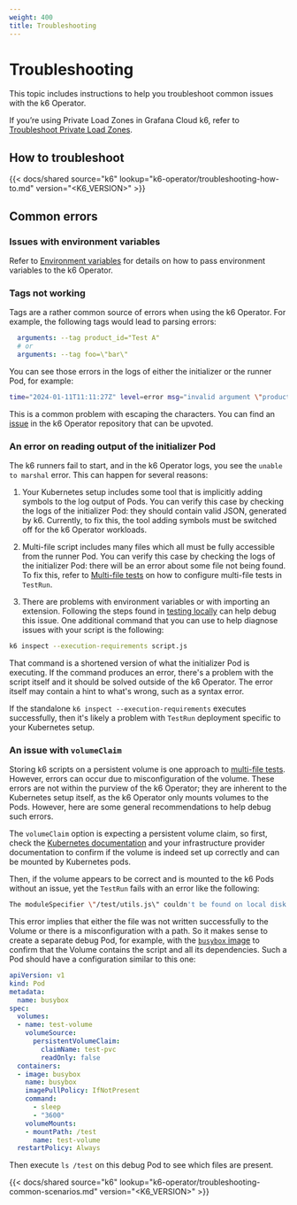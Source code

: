 ```yaml
---
weight: 400
title: Troubleshooting
---
```


# Troubleshooting

This topic includes instructions to help you troubleshoot common issues with the k6 Operator.

If you’re using Private Load Zones in Grafana Cloud k6, refer to [Troubleshoot Private Load Zones](https://grafana.com/docs/grafana-cloud/testing/k6/author-run/private-load-zone/troubleshoot/).

## How to troubleshoot

{{< docs/shared source="k6" lookup="k6-operator/troubleshooting-how-to.md" version="<K6_VERSION>" >}}

## Common errors

### Issues with environment variables

Refer to [Environment variables](https://github.com/grafana/k6-operator/blob/main/docs/env-vars.md) for details on how to pass environment variables to the k6 Operator.

### Tags not working

Tags are a rather common source of errors when using the k6 Operator. For example, the following tags would lead to parsing errors:

```yaml
  arguments: --tag product_id="Test A"
  # or
  arguments: --tag foo=\"bar\"
```

You can see those errors in the logs of either the initializer or the runner Pod, for example:

```bash
time="2024-01-11T11:11:27Z" level=error msg="invalid argument \"product_id=\\\"Test\" for \"--tag\" flag: parse error on line 1, column 12: bare \" in non-quoted-field"
```

This is a common problem with escaping the characters. You can find an [issue](https://github.com/grafana/k6-operator/issues/211) in the k6 Operator repository that can be upvoted.

### An error on reading output of the initializer Pod

The k6 runners fail to start, and in the k6 Operator logs, you see the `unable to marshal` error. This can happen for several reasons:

1. Your Kubernetes setup includes some tool that is implicitly adding symbols to the log output of Pods. You can verify this case by checking the logs of the initializer Pod: they should contain valid JSON, generated by k6. Currently, to fix this, the tool adding symbols must be switched off for the k6 Operator workloads.

2. Multi-file script includes many files which all must be fully accessible from the runner Pod. You can verify this case by checking the logs of the initializer Pod: there will be an error about some file not being found. To fix this, refer to [Multi-file tests](https://grafana.com/docs/k6/latest/set-up/set-up-distributed-k6/usage/executing-k6-scripts-with-testrun-crd/#multi-file-tests) on how to configure multi-file tests in `TestRun`.

3. There are problems with environment variables or with importing an extension. Following the steps found in [testing locally](#test-your-script-locally) can help debug this issue. One additional command that you can use to help diagnose issues with your script is the following:

```bash
k6 inspect --execution-requirements script.js
```

That command is a shortened version of what the initializer Pod is executing. If the command produces an error, there's a problem with the script itself and it should be solved outside of the k6 Operator. The error itself may contain a hint to what's wrong, such as a syntax error.

If the standalone `k6 inspect --execution-requirements` executes successfully, then it's likely a problem with `TestRun` deployment specific to your Kubernetes setup.

### An issue with `volumeClaim`

Storing k6 scripts on a persistent volume is one approach to [multi-file tests](https://grafana.com/docs/k6/latest/set-up/set-up-distributed-k6/usage/executing-k6-scripts-with-testrun-crd/#multi-file-tests). However, errors can occur due to misconfiguration of the volume. These errors are not within the purview of the k6 Operator; they are inherent to the Kubernetes setup itself, as the k6 Operator only mounts volumes to the Pods. However, here are some general recommendations to help debug such errors.

The `volumeClaim` option is expecting a persistent volume claim, so first, check the [Kubernetes documentation](https://kubernetes.io/docs/concepts/storage/persistent-volumes/) and your infrastructure provider documentation to confirm if the volume is indeed set up correctly and can be mounted by Kubernetes pods.

Then, if the volume appears to be correct and is mounted to the k6 Pods without an issue, yet the `TestRun` fails with an error like the following:

```bash
The moduleSpecifier \"/test/utils.js\" couldn't be found on local disk.
```

This error implies that either the file was not written successfully to the Volume or there is a misconfiguration with a path. So it makes sense to create a separate debug Pod, for example, with the [`busybox` image](https://hub.docker.com/_/busybox) to confirm that the Volume contains the script and all its dependencies. Such a Pod should have a configuration similar to this one:

```yaml
apiVersion: v1
kind: Pod
metadata:
  name: busybox
spec:
  volumes:
  - name: test-volume
    volumeSource:
      persistentVolumeClaim:
        claimName: test-pvc
        readOnly: false
  containers:
  - image: busybox
    name: busybox
    imagePullPolicy: IfNotPresent
    command:
      - sleep
      - "3600"
    volumeMounts:
    - mountPath: /test
      name: test-volume
  restartPolicy: Always
```

Then execute `ls /test` on this debug Pod to see which files are present.

{{< docs/shared source="k6" lookup="k6-operator/troubleshooting-common-scenarios.md" version="<K6_VERSION>" >}}
